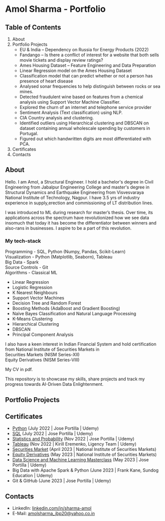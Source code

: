 # Amol Sharma - Portfolio

## Table of Contents

1. About
2. Portfolio Projects
   * EU & India – Dependency on Russia for Energy Products (2022)
   * Fandango – Is there a conflict of interest for a website that both sells movie tickets and display review ratings?
   * Ames Housing Dataset – Feature Engineering and Data Preparation
   * Linear Regression model on the Ames Housing Dataset
   * Classification model that can predict whether or not a person has presence of heart disease
   * Analysed sonar frequencies to help distinguish between rocks or sea mines.
   * Detected fraudulent wine based on features from a chemical analysis using Support Vector Machine Classifier.
   * Explored the churn of an internet and telephone service provider
   * Sentiment Analysis (Text classification) using NLP.
   * CIA Country analysis and clustering.
   * Identified outliers using Hierarchical clustering and DBSCAN on dataset containing annual wholescale spending by customers in Portugal.
   * Figured out which handwritten digits are most differentiated with PCA.
3. Certificates
4. Contacts
   
## About 

Hello. I am Amol, a Structural Engineer. I hold a bachelor's degree in Civil Engineering from Jabalpur Engineering College and master's degree in Structural Dynamics and Earthquake Engineering from Visvesvaraya National Institute of Technology, Nagpur. I have 3.5 yrs of industry experience in supply,erection and commissioning of LT distribution lines.

I was introduced to ML during research for master’s thesis. Over time, its applications across the spectrum have revolutionized how we see data insomuch that today it has become the differentiator between winners and also-rans in businesses. I aspire to be a part of this revolution. 

### My tech-stack<br /> 
Programming - SQL, Python (Numpy, Pandas, Scikit-Learn)<br />
Visualization - Python (Matplotlib, Seaborn), Tableau<br />
Big Data - Spark<br />
Source Controls - Git<br />
Algorithms - Classical ML
* Linear Regression
* Logistic Regression
* K Nearest Neighbours
* Support Vector Machines
* Decision Tree and Random Forest
* Boosting Methods (AdaBoost and Gradient Boosting)
* Naïve Bayes Classification and Natural Language Processing
* K-Means Clustering
* Hierarchical Clustering
* DBSCAN
* Principal Component Analysis

I also have a keen interest in Indian Financial System and hold certification from National Institute of Securities Markets in<br /> 
Securities Markets (NISM Series-XII)<br /> 
Equity Derivatives (NISM Series-VIII) 

My CV in pdf.

This repository is to showcase my skills, share projects and track my progress towards AI-Driven Data Enlightenment.

## Portfolio Projects

## Certificates
   * [Python](https://github.com/Sharma-Amol/Degrees_and_Certificates/blob/2269c69fccaf1357078abb3d2372c7350f338de0/2022%20Complete%20Python%20Bootcamp%20Python.pdf) (July 2022 | Jose Portilla | Udemy)
   * [SQL](https://github.com/Sharma-Amol/Degrees_and_Certificates/blob/efdd70539e0f3f7d69dd61a6ae06ce2465cd6ad0/The%20Complete%20SQL%20Bootcamp%202022.pdf) (July 2022 | Jose Portilla | Udemy)
   * [Statistics and Probability](https://github.com/Sharma-Amol/Degrees_and_Certificates/blob/efdd70539e0f3f7d69dd61a6ae06ce2465cd6ad0/Probability%20and%20Statistics%20for%20Business%20and%20Data%20Science.pdf) (Nov 2022 | Jose Portilla | Udemy)
   * [Tableau](https://github.com/Sharma-Amol/Degrees_and_Certificates/blob/efdd70539e0f3f7d69dd61a6ae06ce2465cd6ad0/Tableau%20Training%20for%20Data%20Science.pdf) (Nov 2022 | Kirill Eremenko, Ligency Team | Udemy)
   * [Securities Market](https://github.com/Sharma-Amol/Degrees_and_Certificates/blob/efdd70539e0f3f7d69dd61a6ae06ce2465cd6ad0/Securities%20Market.pdf) (April 2023 | National Institute of Securities Markets)
   * [Equity Derivatives](https://github.com/Sharma-Amol/Degrees_and_Certificates/blob/efdd70539e0f3f7d69dd61a6ae06ce2465cd6ad0/Equity%20Derivatives.pdf) (May 2023 | National Institute of Securities Markets)
   * [Data Science and Machine Learning Masterclass](https://github.com/Sharma-Amol/Degrees_and_Certificates/blob/efdd70539e0f3f7d69dd61a6ae06ce2465cd6ad0/Python%20for%20Machine%20Learning%20%26%20Data%20Science%20Masterclass.pdf) (May 2023 | Jose Portilla | Udemy)
   * Big Data with Apache Spark & Python (June 2023 | Frank Kane, Sundog Education | Udemy)
   * Git & GitHub (June 2023 | Jose Portilla | Udemy)

## Contacts
   * LinkedIn: [linkedin.com/in/sharma-amol](https://www.linkedin.com/in/sharma-amol/)
   * E-Mail: [amolsharma_jbp20@yahoo.co.in](mailto:amolsharma_jbp20@yahoo.co.in)
